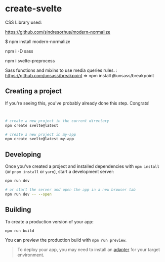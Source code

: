 # create-svelte

CSS Library used:

https://github.com/sindresorhus/modern-normalize

$ npm install modern-normalize

npm i -D sass

npm i svelte-preprocess

Sass functions and mixins to use media queries rules. : 
https://github.com/unsass/breakpoint => npm install @unsass/breakpoint

## Creating a project

If you're seeing this, you've probably already done this step. Congrats!

```bash


# create a new project in the current directory
npm create svelte@latest

# create a new project in my-app
npm create svelte@latest my-app
```

## Developing

Once you've created a project and installed dependencies with `npm install` (or `pnpm install` or `yarn`), start a development server:

```bash
npm run dev

# or start the server and open the app in a new browser tab
npm run dev -- --open
```

## Building

To create a production version of your app:

```bash
npm run build
```

You can preview the production build with `npm run preview`.

> To deploy your app, you may need to install an [adapter](https://kit.svelte.dev/docs/adapters) for your target environment.
